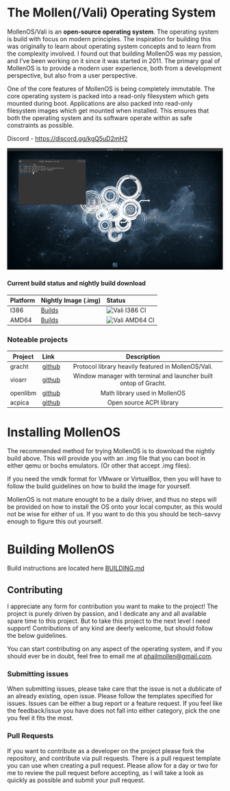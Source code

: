 
# The Mollen(/Vali) Operating System 

MollenOS/Vali is an **open-source operating system**. The operating system is build with focus
on modern principles. The inspiration for building this was originally to learn about operating
system concepts and to learn from the complexity involved. I found out that building MollenOS
was my passion, and I've been working on it since it was started in 2011. The primary goal of MollenOS
is to provide a modern user experience, both from a development perspective, but also from a user perspective.

One of the core features of MollenOS is being completely immutable. The core operating
system is packed into a read-only filesystem which gets mounted during boot. Applications are also packed into
read-only filesystem images which get mounted when installed. This ensures that both the operating system and its
software operate within as safe constraints as possible.

Discord - https://discord.gg/kgQ5uD2mH2

![Desktop - Terminal](docs/images/desktop_terminal.png)

#### Current build status and nightly build download 

| Platform | Nightly Image (.img)                                                                        | Status                                                                                           |
|----------|---------------------------------------------------------------------------------------------|:-------------------------------------------------------------------------------------------------|
| I386     | [Builds](https://github.com/Meulengracht/MollenOS/actions/workflows/vali-i386-nightly.yml)  | ![Vali I386 CI](https://github.com/Meulengracht/MollenOS/workflows/Vali%20I386%20CI/badge.svg)   |
| AMD64    | [Builds](https://github.com/Meulengracht/MollenOS/actions/workflows/vali-amd64-nightly.yml) | ![Vali AMD64 CI](https://github.com/Meulengracht/MollenOS/workflows/Vali%20AMD64%20CI/badge.svg) |

### Noteable projects

| Project  | Link                                                |                           Description                            |
|----------|:----------------------------------------------------|:----------------------------------------------------------------:|
| gracht   | [github](https://github.com/Meulengracht/libgracht) |       Protocol library heavily featured in MollenOS/Vali.        |
| vioarr   | [github](https://github.com/Meulengracht/vioarr)    | Window manager with terminal and launcher built ontop of Gracht. |
| openlibm | [github](https://github.com/JuliaMath/openlibm)     |                  Math library used in MollenOS                   |
| acpica   | [github](https://github.com/acpica/acpica)          |                     Open source ACPI library                     |

# Installing MollenOS

The recommended method for trying MollenOS is to download the nightly build above. This will provide you with
an .img file that you can boot in either qemu or bochs emulators. (Or other that accept .img files).

If you need the vmdk format for VMware or VirtualBox, then you will have to follow the build guidelines on how to
build the image for yourself.

MollenOS is not mature enought to be a daily driver, and thus no steps will be provided on how to install
the OS onto your local computer, as this would not be wise for either of us. If you want to do this you should
be tech-savvy enough to figure this out yourself.

# Building MollenOS

Build instructions are located here [BUILDING.md](BUILDING.md)

## Contributing <a name="contributing"></a>

I appreciate any form for contribution you want to make to the project! The project is purely driven by passion, and I dedicate any and all available spare time to this project. But to take this project to the next level I need support! Contributions of any kind are deerly welcome, but should follow the below guidelines.

You can start contributing on any aspect of the operating system, and if you should ever be in doubt, feel free to email me at phailmollen@gmail.com.

### Submitting issues <a name="contrib-issues"></a>

When submitting issues, please take care that the issue is not a dublicate of an already existing, open issue. Please follow the templates specified for issues. Issues can be either a bug report or a feature request. If you feel like the feedback/issue you have does not fall into either category, pick the one you feel it fits the most.

### Pull Requests <a name="contrib-pr"></a>

If you want to contribute as a developer on the project please fork the repository, and contribute via pull requests. There is a pull request template you can use when creating a pull request. Please allow for a day or two for me to review the pull request before accepting, as I will take a look as quickly as possible and submit your pull request.
